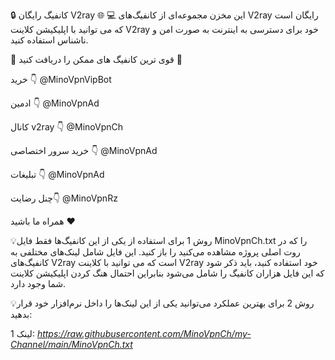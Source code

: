 🔒 کانفیگ رایگان V2ray 🌐
💻 این مخزن مجموعه‌ای از کانفیگ‌های V2ray رایگان است که می توانید با اپلیکیشن کلاینت V2ray خود برای دسترسی به اینترنت به صورت امن و ناشناس استفاده کنید.

🏅 قوی ترین کانفیگ های ممکن را دریافت کنید 🏅

خرید 👇
@MinoVpnVipBot

ادمین 👇
@MinoVpnAd

کانال v2ray 👇
@MinoVpnCh

خرید سرور اختصاصی 👇
@MinoVpnAd

تبلیغات  👇
@MinoVpnAd

چنل رضایت👇
@MinoVpnRz

همراه ما باشید ❤️

💡روش 1 برای استفاده از یکی از این کانفیگ‌ها فقط فایل MinoVpnCh.txt را که در روت اصلی پروژه مشاهده می‌کنید را باز کنید. این فایل شامل لینک‌های مختلفی به کانفیگ‌های V2ray است که می توانید با کلاینت V2ray خود استفاده کنید، باید ذکر شود که این فایل هزاران کانفیگ را شامل می‌شود بنابراین احتمال هنگ کردن اپلیکیشن کلاینت شما وجود دارد.


💡روش 2 برای بهترین عملکرد می‌توانید یکی از این لینک‌ها را داخل نرم‌افزار خود قرار بدهید:

لینک 1:
*https://raw.githubusercontent.com/MinoVpnCh/my-Channel/main/MinoVpnCh.txt*
